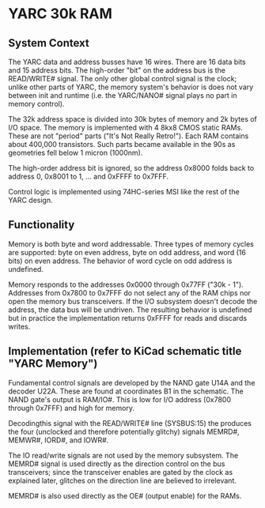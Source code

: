 # YARC 30k RAM

## System Context

The YARC data and address busses have 16 wires. There are 16 data bits and
15 address bits. The high-order "bit" on the address bus is the READ/WRITE#
signal. The only other global control signal is the clock; unlike other
parts of YARC, the memory system's behavior is does not vary between init
and runtime (i.e. the YARC/NANO# signal plays no part in memory control).

The 32k address space is divided into 30k bytes of memory and 2k bytes of
I/O space. The memory is implemented with 4 8kx8 CMOS static RAMs. These
are not "period" parts ("It's Not Really Retro!"). Each RAM contains about
400,000 transistors. Such parts became available in the 90s as geometries
fell below 1 micron (1000nm).

The high-order address bit is ignored, so the address 0x8000 folds back
to address 0, 0x8001 to 1, ... and 0xFFFF to 0x7FFF.

Control logic is implemented using 74HC-series MSI like the rest of the YARC
design. 

## Functionality

Memory is both byte and word addressable. Three types of memory cycles are
supported: byte on even address, byte on odd address, and word (16 bits)
on even address. The behavior of word cycle on odd address is undefined.

Memory responds to the addresses 0x0000 through 0x77FF ("30k - 1"). Addresses
from 0x7800 to 0x7FFF do not select any of the RAM chips nor open the
memory bus transceivers. If the I/O subsystem doesn't decode the address,
the data bus will be undriven. The resulting behavior is undefined but in
practice the implementation returns 0xFFFF for reads and discards writes.

## Implementation (refer to KiCad schematic title "YARC Memory")

Fundamental control signals are developed by the NAND gate U14A and the
decoder U22A. These are found at coordinates B1 in the schematic. The NAND
gate's output is RAM/IO#. This is low for I/O address (0x7800 through 0x7FFF) 
and high for memory.

Decodingthis signal with the READ/WRITE# line (SYSBUS:15) the produces the four
(unclocked and therefore potentially glitchy) signals MEMRD#, MEMWR#, IORD#,
and IOWR#.

The IO read/write signals are not used by the memory subsystem. The MEMRD#
signal is used directly as the direction control on the bus transceivers;
since the transceiver enables are gated by the clock as explained later,
glitches on the direction line are believed to irrelevant.

MEMRD# is also used directly as the OE# (output enable) for the RAMs.
